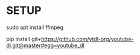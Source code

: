 # SETUP
sudo apt install ffmpeg

pip install git+https://github.com/ytdl-org/youtube-dl.git@master#egg=youtube_dl